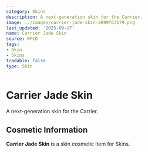 ```yaml
---
category: Skins
description: A next-generation skin for the Carrier.
image: ../images/carrier-jade-skin-a099f63179.png
last_updated: '2025-09-17'
name: Carrier Jade Skin
source: WFCD
tags:
- Skin
- Skins
tradable: false
type: Skin
---
```


# Carrier Jade Skin

A next-generation skin for the Carrier.

## Cosmetic Information

**Carrier Jade Skin** is a skin cosmetic item for Skins.

